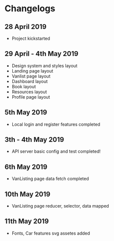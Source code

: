 # Changelogs

## 28 April 2019
- Project kickstarted

## 29 April - 4th May 2019
- Design system and styles layout
- Landing page layout
- Vanlist page layout
- Dashboard layout
- Book layout
- Resources layout
- Profile page layout

## 5th May 2019
- Local login and register features completed

## 3th - 4th May 2019
- API server basic config and test completed!

## 6th May 2019
- VanListing page data fetch completed

## 10th May 2019
- VanListing page reducer, selector, data mapped

## 11th May 2019
- Fonts, Car features svg assetes added
